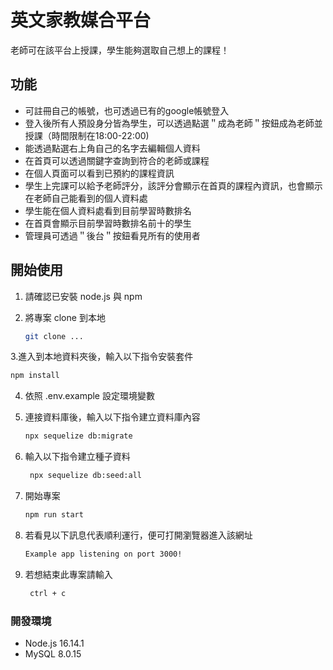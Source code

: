 英文家教媒合平台
=
老師可在該平台上授課，學生能夠選取自己想上的課程！

功能
--
* 可註冊自己的帳號，也可透過已有的google帳號登入
* 登入後所有人預設身分皆為學生，可以透過點選＂成為老師＂按鈕成為老師並授課（時間限制在18:00-22:00)
* 能透過點選右上角自己的名字去編輯個人資料
* 在首頁可以透過關鍵字查詢到符合的老師或課程
* 在個人頁面可以看到已預約的課程資訊
* 學生上完課可以給予老師評分，該評分會顯示在首頁的課程內資訊，也會顯示在老師自己能看到的個人資料處
* 學生能在個人資料處看到目前學習時數排名
* 在首頁會顯示目前學習時數排名前十的學生
* 管理員可透過＂後台＂按鈕看見所有的使用者

開始使用
--
1. 請確認已安裝 node.js 與 npm
2. 將專案 clone 到本地

   ```bash
   git clone ...
   ```
3.進入到本地資料夾後，輸入以下指令安裝套件
   ```bash
 npm install
   ```
4. 依照 .env.example 設定環境變數
5. 連接資料庫後，輸入以下指令建立資料庫內容
     ```bash
   npx sequelize db:migrate
   ```
6. 輸入以下指令建立種子資料

   ```bash
    npx sequelize db:seed:all
   ```
7. 開始專案

   ```bash
   npm run start
   ```

8. 若看見以下訊息代表順利運行，便可打開瀏覽器進入該網址

   ```bash
   Example app listening on port 3000!
   ```
   
9.  若想結束此專案請輸入
    ```bash
     ctrl + c
     ```
### 開發環境
* Node.js 16.14.1
* MySQL 8.0.15
